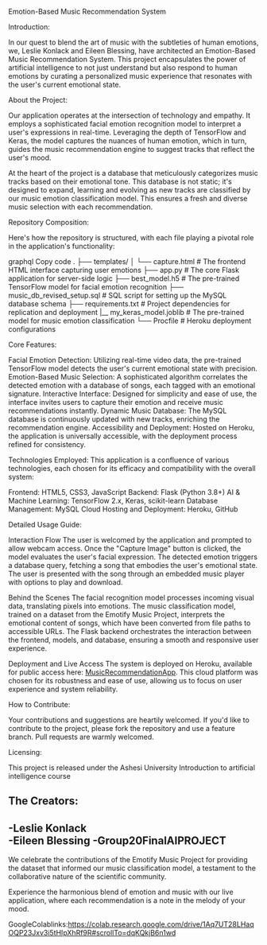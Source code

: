 Emotion-Based Music Recommendation System

Introduction:

In our quest to blend the art of music with the subtleties of human emotions, we, Leslie Konlack and Eileen Blessing, have architected an Emotion-Based Music Recommendation System. This project encapsulates the power of artificial intelligence to not just understand but also respond to human emotions by curating a personalized music experience that resonates with the user's current emotional state.


About the Project:

Our application operates at the intersection of technology and empathy. It employs a sophisticated facial emotion recognition model to interpret a user's expressions in real-time. Leveraging the depth of TensorFlow and Keras, the model captures the nuances of human emotion, which in turn, guides the music recommendation engine to suggest tracks that reflect the user's mood.


At the heart of the project is a database that meticulously categorizes music tracks based on their emotional tone. This database is not static; it's designed to expand, learning and evolving as new tracks are classified by our music emotion classification model. This ensures a fresh and diverse music selection with each recommendation.


Repository Composition:

Here's how the repository is structured, with each file playing a pivotal role in the application's functionality:

graphql
Copy code
.
├── templates/
│   └── capture.html                # The frontend HTML interface capturing user emotions
├── app.py                          # The core Flask application for server-side logic
├── best_model.h5                   # The pre-trained TensorFlow model for facial emotion recognition
├── music_db_revised_setup.sql      # SQL script for setting up the MySQL database schema
├── requirements.txt                # Project dependencies for replication and deployment
|__ my_keras_model.joblib           # The pre-trained  model for music emotion classification
└── Procfile                        # Heroku deployment configurations


Core Features:

Facial Emotion Detection: Utilizing real-time video data, the pre-trained TensorFlow model detects the user's current emotional state with precision.
Emotion-Based Music Selection: A sophisticated algorithm correlates the detected emotion with a database of songs, each tagged with an emotional signature.
Interactive Interface: Designed for simplicity and ease of use, the interface invites users to capture their emotion and receive music recommendations instantly.
Dynamic Music Database: The MySQL database is continuously updated with new tracks, enriching the recommendation engine.
Accessibility and Deployment: Hosted on Heroku, the application is universally accessible, with the deployment process refined for consistency.


Technologies Employed:
This application is a confluence of various technologies, each chosen for its efficacy and compatibility with the overall system:

Frontend: HTML5, CSS3, JavaScript
Backend: Flask (Python 3.8+)
AI & Machine Learning: TensorFlow 2.x, Keras, scikit-learn
Database Management: MySQL
Cloud Hosting and Deployment: Heroku, GitHub


Detailed Usage Guide:

Interaction Flow
The user is welcomed by the application and prompted to allow webcam access.
Once the "Capture Image" button is clicked, the model evaluates the user's facial expression.
The detected emotion triggers a database query, fetching a song that embodies the user's emotional state.
The user is presented with the song through an embedded music player with options to play and download.

Behind the Scenes
The facial recognition model processes incoming visual data, translating pixels into emotions.
The music classification model, trained on a dataset from the Emotify Music Project, interprets the emotional content of songs, which have been converted from file paths to accessible URLs.
The Flask backend orchestrates the interaction between the frontend, models, and database, ensuring a smooth and responsive user experience.

Deployment and Live Access
The system is deployed on Heroku, available for public access here: [MusicRecommendationApp](https://musicrecommendationapp-328d0564fd7b.herokuapp.com/). This cloud platform was chosen for its robustness and ease of use, allowing us to focus on user experience and system reliability.

How to Contribute:

Your contributions and suggestions are heartily welcomed. If you'd like to contribute to the project, please fork the repository and use a feature branch. Pull requests are warmly welcomed.

Licensing:

This project is released under the Ashesi University Introduction to artificial intelligence course 

The Creators:
-
-Leslie Konlack  
-Eileen Blessing 
-Group20FinalAIPROJECT
-
We celebrate the contributions of the Emotify Music Project for providing the dataset that informed our music classification model, a testament to the collaborative nature of the scientific community.

Experience the harmonious blend of emotion and music with our live application, where each recommendation is a note in the melody of your mood.

GoogleColablinks:https://colab.research.google.com/drive/1Aq7UT28LHaqOQP23Jxv3i5tHIpXhRf9R#scrollTo=dqKQkjB6n1wd
